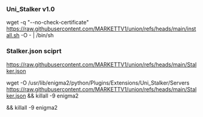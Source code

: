
 ### Uni_Stalker v1.0

wget -q "--no-check-certificate" https://raw.githubusercontent.com/MARKETTV1/union/refs/heads/main/install.sh -O - | /bin/sh

### Stalker.json sciprt

https://raw.githubusercontent.com/MARKETTV1/union/refs/heads/main/Stalker.json

wget -O /usr/lib/enigma2/python/Plugins/Extensions/Uni_Stalker/Servers https://raw.githubusercontent.com/MARKETTV1/union/refs/heads/main/Stalker.json && killall -9 enigma2





&& killall -9 enigma2
